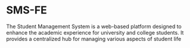 # SMS-FE
The Student Management System is a web-based platform designed to enhance the academic experience for university and college students. It provides a centralized hub for managing various aspects of student life
